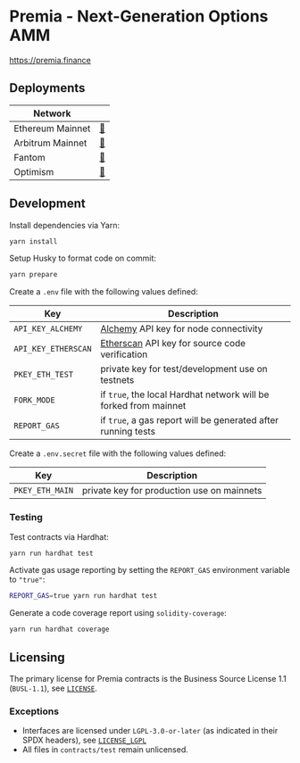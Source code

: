 # Premia - Next-Generation Options AMM

https://premia.finance

## Deployments

| Network          |                                      |
| ---------------- | ------------------------------------ |
| Ethereum Mainnet | [📜](./docs/deployments/ETHEREUM.md) |
| Arbitrum Mainnet | [📜](./docs/deployments/ARBITRUM.md) |
| Fantom           | [📜](./docs/deployments/FANTOM.md)   |
| Optimism         | [📜](./docs/deployments/OPTIMISM.md) |

## Development

Install dependencies via Yarn:

```bash
yarn install
```

Setup Husky to format code on commit:

```bash
yarn prepare
```

Create a `.env` file with the following values defined:

| Key                 | Description                                                              |
| ------------------- | ------------------------------------------------------------------------ |
| `API_KEY_ALCHEMY`   | [Alchemy](https://www.alchemy.com/) API key for node connectivity        |
| `API_KEY_ETHERSCAN` | [Etherscan](https://etherscan.io//) API key for source code verification |
| `PKEY_ETH_TEST`     | private key for test/development use on testnets                         |
| `FORK_MODE`         | if `true`, the local Hardhat network will be forked from mainnet         |
| `REPORT_GAS`        | if `true`, a gas report will be generated after running tests            |

Create a `.env.secret` file with the following values defined:

| Key             | Description                                |
| --------------- | ------------------------------------------ |
| `PKEY_ETH_MAIN` | private key for production use on mainnets |

### Testing

Test contracts via Hardhat:

```bash
yarn run hardhat test
```

Activate gas usage reporting by setting the `REPORT_GAS` environment variable to `"true"`:

```bash
REPORT_GAS=true yarn run hardhat test
```

Generate a code coverage report using `solidity-coverage`:

```bash
yarn run hardhat coverage
```

## Licensing

The primary license for Premia contracts is the Business Source License 1.1 (`BUSL-1.1`), see [`LICENSE`](./LICENSE).

### Exceptions

- Interfaces are licensed under `LGPL-3.0-or-later` (as indicated in their SPDX headers), see [`LICENSE_LGPL`](./LICENSE_LGPL)
- All files in `contracts/test` remain unlicensed.
